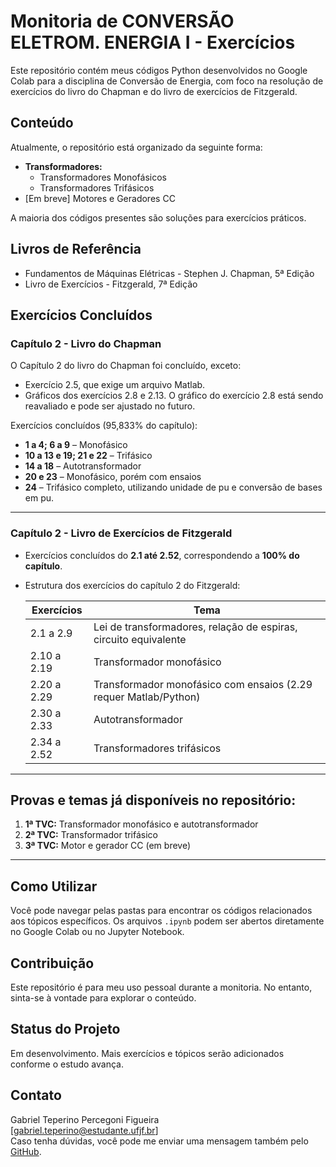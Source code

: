 # Monitoria de CONVERSÃO ELETROM. ENERGIA I - Exercícios

Este repositório contém meus códigos Python desenvolvidos no Google Colab para a disciplina de Conversão de Energia, com foco na resolução de exercícios do livro do Chapman e do livro de exercícios de Fitzgerald.

## Conteúdo

Atualmente, o repositório está organizado da seguinte forma:

* **Transformadores:**
    * Transformadores Monofásicos
    * Transformadores Trifásicos  
* [Em breve] Motores e Geradores CC

A maioria dos códigos presentes são soluções para exercícios práticos.

## Livros de Referência

* Fundamentos de Máquinas Elétricas - Stephen J. Chapman, 5ª Edição  
* Livro de Exercícios - Fitzgerald, 7ª Edição

## Exercícios Concluídos

### Capítulo 2 - Livro do Chapman

O Capítulo 2 do livro do Chapman foi concluído, exceto:

- Exercício 2.5, que exige um arquivo Matlab.
- Gráficos dos exercícios 2.8 e 2.13. O gráfico do exercício 2.8 está sendo reavaliado e pode ser ajustado no futuro.

Exercícios concluídos (95,833% do capítulo):

- **1 a 4; 6 a 9** – Monofásico  
- **10 a 13 e 19; 21 e 22** – Trifásico  
- **14 a 18** – Autotransformador  
- **20 e 23** – Monofásico, porém com ensaios  
- **24** – Trifásico completo, utilizando unidade de pu e conversão de bases em pu.

---

### Capítulo 2 - Livro de Exercícios de Fitzgerald

- Exercícios concluídos do **2.1 até 2.52**, correspondendo a **100% do capítulo**.
- Estrutura dos exercícios do capítulo 2 do Fitzgerald:

  | Exercícios       | Tema                                      |
  |------------------|-------------------------------------------|
  | 2.1 a 2.9        | Lei de transformadores, relação de espiras, circuito equivalente |
  | 2.10 a 2.19      | Transformador monofásico                   |
  | 2.20 a 2.29      | Transformador monofásico com ensaios (2.29 requer Matlab/Python) |
  | 2.30 a 2.33      | Autotransformador                          |
  | 2.34 a 2.52   | Transformadores trifásicos  |


---

## Provas e temas já disponíveis no repositório:

1. **1ª TVC:** Transformador monofásico e autotransformador  
2. **2ª TVC:** Transformador trifásico  
3. **3ª TVC:** Motor e gerador CC (em breve)

---

## Como Utilizar

Você pode navegar pelas pastas para encontrar os códigos relacionados aos tópicos específicos. Os arquivos `.ipynb` podem ser abertos diretamente no Google Colab ou no Jupyter Notebook.

## Contribuição

Este repositório é para meu uso pessoal durante a monitoria. No entanto, sinta-se à vontade para explorar o conteúdo.

## Status do Projeto

Em desenvolvimento. Mais exercícios e tópicos serão adicionados conforme o estudo avança.

## Contato

Gabriel Teperino Percegoni Figueira  
[gabriel.teperino@estudante.ufjf.br]  
Caso tenha dúvidas, você pode me enviar uma mensagem também pelo [GitHub](https://github.com/).


